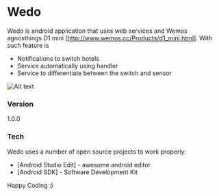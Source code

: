 # Wedo

Wedo is android application that uses web services and Wemos agnosthings D1 mini [http://www.wemos.cc/Products/d1_mini.html]. With such feature is
   - Notifications to switch hotels
   - Service automatically using handler
   - Service to differentiate between the switch and sensor
   
![Alt text](https://s32.postimg.org/3n3zzliph/Screenshot_2016_07_18_15_20_21.png "Optional title")

### Version
1.0.0

### Tech

Wedo uses a number of open source projects to work properly:

* [Android Studio Edit] - awesome android editor
* [Android SDK] - Software Development Kit


Happy Coding :)
